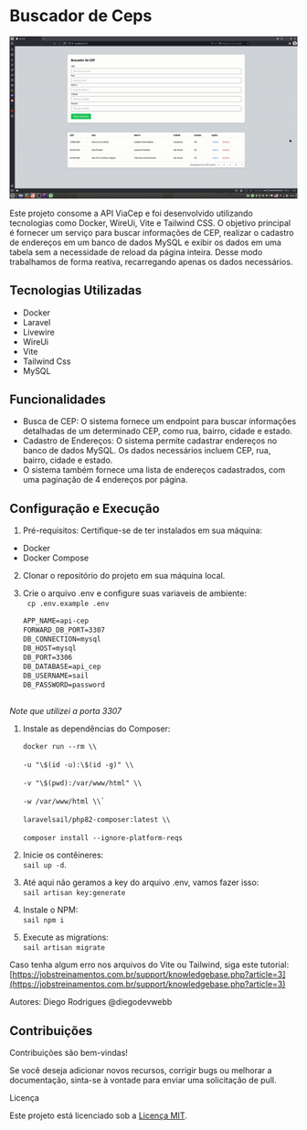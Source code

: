# Buscador de Ceps

<img src="/assets/media/ezgif.com-video-to-gif.gif">

Este projeto consome a API ViaCep e foi desenvolvido utilizando tecnologias como Docker, WireUi, Vite e Tailwind CSS. O objetivo principal é fornecer um serviço para buscar informações de CEP, realizar o cadastro de endereços em um banco de dados MySQL e exibir os dados em uma tabela sem a necessidade de reload da página inteira. Desse modo trabalhamos de forma reativa, recarregando apenas os dados necessários.

## Tecnologias Utilizadas

- Docker
- Laravel
- Livewire
- WireUi
- Vite
- Tailwind Css
- MySQL

## Funcionalidades

- Busca de CEP: O sistema fornece um endpoint para buscar informações detalhadas de um determinado CEP, como rua, bairro, cidade e estado.
- Cadastro de Endereços: O sistema permite cadastrar endereços no banco de dados MySQL. Os dados necessários incluem CEP, rua, bairro, cidade e estado.
- O sistema também fornece uma lista de endereços cadastrados, com uma paginação de 4 endereços por página.

## Configuração e Execução

1. Pré-requisitos:
   Certifique-se de ter instalados em sua máquina:

- Docker
- Docker Compose

2. Clonar o repositório do projeto em sua máquina local.
3. Crie o arquivo .env e configure suas variaveis de ambiente:<br>
   ` cp .env.example .env`

   ```
   APP_NAME=api-cep
   FORWARD_DB_PORT=3307
   DB_CONNECTION=mysql
   DB_HOST=mysql
   DB_PORT=3306
   DB_DATABASE=api_cep
   DB_USERNAME=sail
   DB_PASSWORD=password


*Note que utilizei a porta 3307*
1. Instale as dependências do Composer:

   ```
   docker run --rm \\

   -u "\$(id -u):\$(id -g)" \\

   -v "\$(pwd):/var/www/html" \\

   -w /var/www/html \\`

   laravelsail/php82-composer:latest \\

   composer install --ignore-platform-reqs
   ```

2. Inicie os contêineres: <br>`sail up -d`.
3. Até aqui não geramos a key do arquivo .env, vamos fazer isso:<br>
   `sail artisan key:generate`

4. Instale o NPM:<br>
   `sail npm i`

5. Execute as migrations:<br>
   `sail artisan migrate`

Caso tenha algum erro nos arquivos do Vite ou Tailwind, siga este tutorial: [https://jobstreinamentos.com.br/support/knowledgebase.php?article=3](https://jobstreinamentos.com.br/support/knowledgebase.php?article=3)

Autores:
Diego Rodrigues @diegodevwebb
## Contribuições

Contribuições são bem-vindas!

Se você deseja adicionar novos recursos, corrigir bugs ou melhorar a documentação, sinta-se à vontade para enviar uma solicitação de pull.

Licença

Este projeto está licenciado sob a [Licença MIT](https://opensource.org/licenses/MIT).


